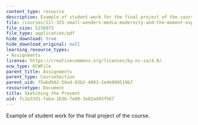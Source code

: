 ```yaml
---
content_type: resource
description: Example of student work for the final project of the course.
file: /courses/21l-325-small-wonders-media-modernity-and-the-moment-experiments-in-time-fall-2010/fc2a33d1faba1b3b7e893e82ad43f567_MIT21L_325F10_assn01.pdf
file_size: 5236073
file_type: application/pdf
hide_download: true
hide_download_original: null
learning_resource_types:
- Assignments
license: https://creativecommons.org/licenses/by-nc-sa/4.0/
ocw_type: OCWFile
parent_title: Assignments
parent_type: CourseSection
parent_uid: f5abdb02-56ed-83b2-4003-2ede900519b7
resourcetype: Document
title: Sketching the Present
uid: fc2a33d1-faba-1b3b-7e89-3e82ad43f567
---
```

Example of student work for the final project of the course.